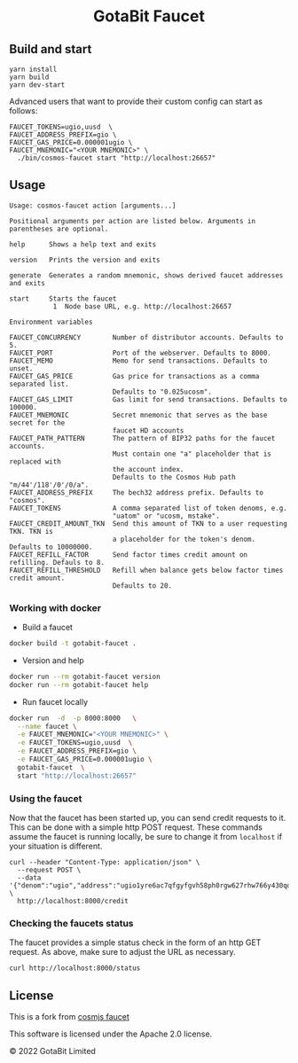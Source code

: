 <div align="center">
  <h1> GotaBit Faucet </h1>
</div>

## Build and start 
```
yarn install
yarn build
yarn dev-start
```

Advanced users that want to provide their custom config can start as follows:

```
FAUCET_TOKENS=ugio,uusd  \
FAUCET_ADDRESS_PREFIX=gio \
FAUCET_GAS_PRICE=0.000001ugio \
FAUCET_MNEMONIC="<YOUR MNEMONIC>" \
  ./bin/cosmos-faucet start "http://localhost:26657"
```

## Usage

```
Usage: cosmos-faucet action [arguments...]

Positional arguments per action are listed below. Arguments in parentheses are optional.

help      Shows a help text and exits

version   Prints the version and exits

generate  Generates a random mnemonic, shows derived faucet addresses and exits

start     Starts the faucet
           1  Node base URL, e.g. http://localhost:26657

Environment variables

FAUCET_CONCURRENCY        Number of distributor accounts. Defaults to 5.
FAUCET_PORT               Port of the webserver. Defaults to 8000.
FAUCET_MEMO               Memo for send transactions. Defaults to unset.
FAUCET_GAS_PRICE          Gas price for transactions as a comma separated list.
                          Defaults to "0.025ucosm".
FAUCET_GAS_LIMIT          Gas limit for send transactions. Defaults to 100000.
FAUCET_MNEMONIC           Secret mnemonic that serves as the base secret for the
                          faucet HD accounts
FAUCET_PATH_PATTERN       The pattern of BIP32 paths for the faucet accounts.
                          Must contain one "a" placeholder that is replaced with
                          the account index.
                          Defaults to the Cosmos Hub path "m/44'/118'/0'/0/a".
FAUCET_ADDRESS_PREFIX     The bech32 address prefix. Defaults to "cosmos".
FAUCET_TOKENS             A comma separated list of token denoms, e.g.
                          "uatom" or "ucosm, mstake".
FAUCET_CREDIT_AMOUNT_TKN  Send this amount of TKN to a user requesting TKN. TKN is
                          a placeholder for the token's denom. Defaults to 10000000.
FAUCET_REFILL_FACTOR      Send factor times credit amount on refilling. Defauls to 8.
FAUCET_REFILL_THRESHOLD   Refill when balance gets below factor times credit amount.
                          Defaults to 20.
```

### Working with docker

- Build a faucet

```sh
docker build -t gotabit-faucet .
```

- Version and help

```sh
docker run --rm gotabit-faucet version
docker run --rm gotabit-faucet help
```

- Run faucet locally

```sh
docker run  -d  -p 8000:8000   \
  --name faucet \
  -e FAUCET_MNEMONIC="<YOUR MNEMONIC>" \
  -e FAUCET_TOKENS=ugio,uusd  \
  -e FAUCET_ADDRESS_PREFIX=gio \
  -e FAUCET_GAS_PRICE=0.000001ugio \
  gotabit-faucet  \
  start "http://localhost:26657"
```

### Using the faucet

Now that the faucet has been started up, you can send credit requests to it.
This can be done with a simple http POST request. These commands assume the
faucet is running locally, be sure to change it from `localhost` if your
situation is different.

```
curl --header "Content-Type: application/json" \
  --request POST \
  --data '{"denom":"ugio","address":"ugio1yre6ac7qfgyfgvh58ph0rgw627rhw766y430qq"}' \
  http://localhost:8000/credit
```

### Checking the faucets status

The faucet provides a simple status check in the form of an http GET request. As
above, make sure to adjust the URL as necessary.

```
curl http://localhost:8000/status
```

## License

This is a fork from [cosmjs faucet](https://github.com/cosmos/cosmjs/tree/main/packages/faucet)

This software is licensed under the Apache 2.0 license. 

© 2022 GotaBit Limited

